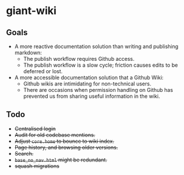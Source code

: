 # giant-wiki

## Goals

- A more reactive documentation solution than writing and publishing markdown:
    - The publish workflow requires Github access.
    - The publish workflow is a slow cycle; friction causes edits to be deferred or lost.
- A more accessible documentation solution that a Github Wiki:
    - Github wikis are intimidating for non-technical users.
    - There are occasions when permission handling on Github has prevented us from sharing useful information in the wiki.

## Todo

- ~~Centralised login~~
- ~~Audit for old codebase mentions.~~
- ~~Adjust `core.home` to bounce to wiki index.~~
- ~~Page history, and browsing older versions.~~
- ~~Search.~~
- ~~`base_no_nav.html` might be redundant.~~
- ~~squash migrations~~
